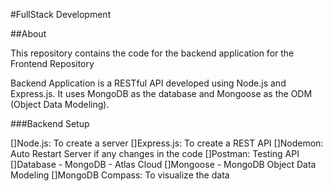 #FullStack Development 

##About

This repository contains the code for the backend application for the Frontend Repository

Backend Application is a RESTful API developed using Node.js and Express.js. It uses MongoDB as the database and Mongoose as the ODM (Object Data Modeling).

###Backend Setup

[]Node.js: To create a server
[]Express.js: To create a REST API
[]Nodemon: Auto Restart Server if any changes in the code
[]Postman: Testing API
[]Database - MongoDB - Atlas Cloud
[]Mongoose - MongoDB Object Data Modeling
[]MongoDB Compass: To visualize the data